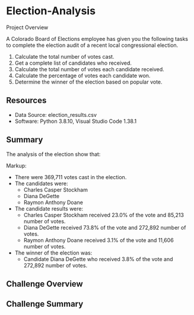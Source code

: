 # Election-Analysis

Project Overview

A Colorado Board of Elections employee has given you the following tasks to complete the election audit of a recent local congressional election.
  1. Calculate the total number of votes cast.
  2. Get a complete list of candidates who received.
  3. Calculate the total number of votes each candidate received.
  4. Calculate the percentage of votes each candidate won.
  5. Determine the winner of the election based on popular vote.

## Resources ##
  * Data Source: election_results.csv
  * Software: Python 3.8.10, Visual Studio Code 1.38.1
  
## Summary ##

The analysis of the election show that:

Markup:  
  * There were 369,711 votes cast in the election.
  * The candidates were:
    * Charles Casper Stockham
    * Diana DeGette
    * Raymon Anthony Doane
  * The candidate results were:
    * Charles Casper Stockham received 23.0% of the vote and 85,213 number of votes.
    * Diana DeGette received 73.8% of the vote and 272,892 number of votes.
    * Raymon Anthony Doane received 3.1% of the vote and 11,606 number of votes.
  * The winner of the election was:
    * Candidate Diana DeGette who received 3.8% of the vote and 272,892 number of votes.
    
 ## Challenge Overview ##
 ## Challenge Summary ##

